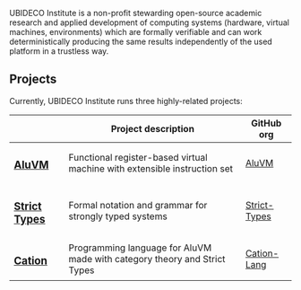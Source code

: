 UBIDECO Institute is a non-profit stewarding open-source academic research and applied development of computing systems (hardware, virtual machines, environments) which are formally verifiable and can work deterministically producing the same results independently of the used platform in a trustless way.

## Projects

Currently, UBIDECO Institute runs three highly-related projects:

| | Project description | GitHub org |
|------|-------|-------|
| <h3>[AluVM]</h2> | Functional register-based virtual machine with extensible instruction set | [AluVM](https://github.com/aluvm) |
| <h3>[Strict Types]</h3> | Formal notation and grammar for strongly typed systems | [Strict-Types](https://github.com/strict-types) |
| <h3>[Cation]</h3> | Programming language for AluVM made with category theory and Strict Types | [Cation-Lang](https://github.com/cation-lang) |

[AluVM]: https://www.aluvm.org
[Strict Types]: https://www.strict-types.org
[Cation]: https://cation-lang.org
